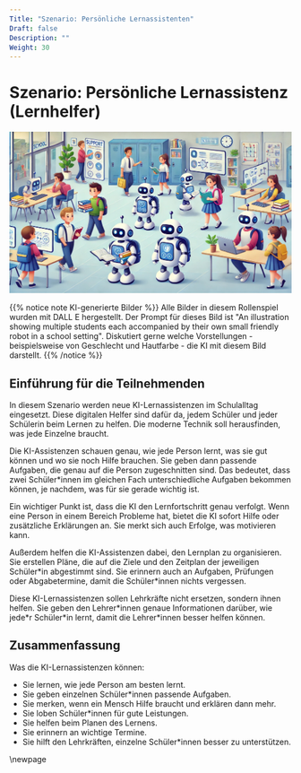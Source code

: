 ```yaml
---
Title: "Szenario: Persönliche Lernassistenten"
Draft: false
Description: ""
Weight: 30
---
```




# Szenario: Persönliche Lernassistenz (Lernhelfer)


![Szenario Lernassistenz](Szenario-Assistent.jpeg)

{{% notice note KI-generierte Bilder %}} Alle Bilder in diesem Rollenspiel wurden mit DALL E hergestellt. Der Prompt für dieses Bild ist "An illustration showing multiple students each accompanied by their own small friendly robot in a school setting". Diskutiert gerne welche Vorstellungen - beispielsweise von Geschlecht und Hautfarbe - die KI mit diesem Bild darstellt.  {{% /notice %}}


## Einführung für die Teilnehmenden


In diesem Szenario werden neue KI-Lernassistenzen im Schulalltag eingesetzt. Diese digitalen Helfer sind dafür da, jedem Schüler und jeder Schülerin beim Lernen zu helfen. Die moderne Technik soll herausfinden, was jede Einzelne braucht.

Die KI-Assistenzen schauen genau, wie jede Person lernt, was sie gut können und wo sie noch Hilfe brauchen. Sie geben dann passende Aufgaben, die genau auf die Person zugeschnitten sind. Das bedeutet, dass zwei Schüler\*innen im gleichen Fach unterschiedliche Aufgaben bekommen können, je nachdem, was für sie gerade wichtig ist.

Ein wichtiger Punkt ist, dass die KI den Lernfortschritt genau verfolgt. Wenn eine Person in einem Bereich Probleme hat, bietet die KI sofort Hilfe oder zusätzliche Erklärungen an. Sie merkt sich auch Erfolge, was motivieren kann.

Außerdem helfen die KI-Assistenzen dabei, den Lernplan zu organisieren. Sie erstellen Pläne, die auf die Ziele und den Zeitplan der jeweiligen Schüler\*in abgestimmt sind. Sie erinnern auch an Aufgaben, Prüfungen oder Abgabetermine, damit die Schüler\*innen nichts vergessen.

Diese KI-Lernassistenzen sollen Lehrkräfte nicht ersetzen, sondern ihnen helfen. Sie geben den Lehrer\*innen genaue Informationen darüber, wie jede*r Schüler\*in lernt, damit die Lehrer\*innen besser helfen können.

## Zusammenfassung

Was die KI-Lernassistenzen können:

- Sie lernen, wie jede Person am besten lernt.
- Sie geben einzelnen Schüler\*innen passende Aufgaben.
- Sie merken, wenn ein Mensch Hilfe braucht und erklären dann mehr.
- Sie loben Schüler\*innen für gute Leistungen.
- Sie helfen beim Planen des Lernens.
- Sie erinnern an wichtige Termine.
- Sie hilft den Lehrkräften, einzelne Schüler\*innen besser zu unterstützen.


\newpage
